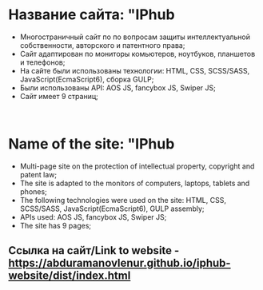 # Название сайта: "IPhub

* Многостраничный сайт по по вопросам защиты интеллектуальной собственности, авторского и патентного права;
* Сайт адаптирован по мониторы комьютеров, ноутбуков, планшетов и телефонов;
* На сайте были использованы технологии: HTML, CSS, SCSS/SASS, JavaScript(EcmaScript6), сборка GULP;
* Были использованы API: AOS JS, fancybox JS, Swiper JS;
* Сайт имеет 9 страниц;

<br>

# Name of the site: "IPhub

* Multi-page site on the protection of intellectual property, copyright and patent law;
* The site is adapted to the monitors of computers, laptops, tablets and phones;
* The following technologies were used on the site: HTML, CSS, SCSS/SASS, JavaScript(EcmaScript6), GULP assembly;
* APIs used: AOS JS, fancybox JS, Swiper JS;
* The site has 9 pages;

## Ссылка на сайт/Link to website - https://abduramanovlenur.github.io/iphub-website/dist/index.html
